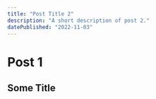 ```yaml
---
title: "Post Title 2"
description: "A short description of post 2."
datePublished: "2022-11-03"
---
```


# Post 1

## Some Title
